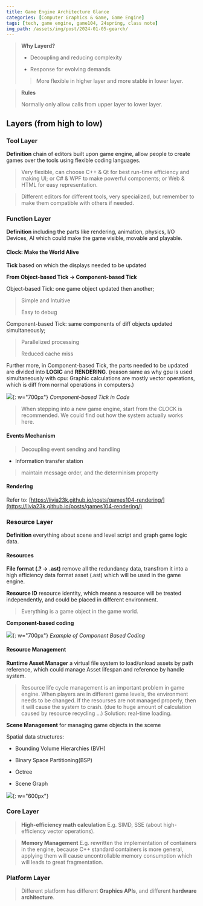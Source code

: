 ```yaml
---
title: Game Engine Architecture Glance
categories: [Computer Graphics & Game, Game Engine]
tags: [tech, game engine, game104, 24spring, class note]
img_path: /assets/img/post/2024-01-05-gearch/
---
```



> **Why Layerd?**
>
> - Decoupling and reducing complexity
> 
> - Response for evolving demands
> 
> > More flexible in higher layer and more stable in lower layer.

> **Rules**
>
> Normally only allow calls from upper layer to lower layer.



## Layers (from high to low)


### Tool Layer

**Definition** chain of editors built upon game engine, allow people to create games over the tools using flexible coding languages.

> Very flexible, can choose C++ & Qt for best run-time efficiency and making UI; or C# & WPF to make powerful components; or Web & HTML for easy representation.

> Different editors for different tools, very specialized, but remember to make them compatible with others if needed.


### Function Layer

**Definition** including the parts like rendering, animation, physics, I/O Devices, AI which could make the game visible, movable and playable.

#### Clock: Make the World Alive

**Tick** based on which the displays needed to be updated

**From Object-based Tick -> Component-based Tick**

Object-based Tick: one game object updated then another;

> Simple and Intuitive
>
> Easy to debug

Component-based Tick: same components of diff objects updated simultaneously;

> Parallelized processing
>
> Reduced cache miss

Further more, in Component-based Tick, the parts needed to be updated are divided into **LOGIC** and **RENDERING**. (reason same as why gpu is used simultaneously with cpu: Graphic calculations are mostly vector operations, which is diff from normal operations in computers.)

![](tick.png){: w="700px"}
_Component-based Tick in Code_

> When stepping into a new game engine, start from the CLOCK is recommended. We could find out how the system actually works here.

#### Events Mechanism

> Decoupling event sending and handling

- Information transfer station

> maintain message order, and the determinism property


#### Rendering

Refer to: [https://livia23k.github.io/posts/games104-rendering/](https://livia23k.github.io/posts/games104-rendering/)


### Resource Layer

**Definition** everything about scene and level script and graph game logic data.

#### Resources

**File format (.? -> .ast)** remove all the redundancy data, transfrom it into a high efficiency data format asset (.ast) which will be used in the game engine.

**Resource ID** resource identity, which means a resource will be treated independently, and could be placed in different environment.

> Everything is a game object in the game world.

**Component-based coding**

![](cbc.png){: w="700px"}
_Example of Component Based Coding_

#### Resource Management

**Runtime Asset Manager** a virtual file system to load/unload assets by path reference, which could manage Asset lifespan and reference by handle system.

> Resource life cycle management is an important problem in game engine. When players are in different game levels, the environment needs to be changed. If the resourses are not managed properly, then it will cause the system to crash. (due to huge amount of calculation caused by resource recycling ...) Solution: real-time loading.

**Scene Management** for managing game objects in the sceme

Spatial data structures:

- Bounding Volume Hierarchies (BVH)

- Binary Space Partitioning(BSP)

- Octree

- Scene Graph

![](smds.png){: w="600px"}




### Core Layer

> **High-efficiency math calculation** E.g. SIMD, SSE (about high-efficiency vector operations).

> **Memory Management** E.g. rewritten the implementation of containers in the engine, because C++ standard containers is more general, applying them will cause uncontrollable memory consumption which will leads to great fragmentation.


### Platform Layer

> Different platform has different **Graphics APIs**, and different **hardware architecture**. 

